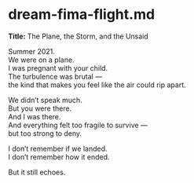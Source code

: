 # dream-fima-flight.md

**Title:** The Plane, the Storm, and the Unsaid

Summer 2021.  
We were on a plane.  
I was pregnant with your child.  
The turbulence was brutal —  
the kind that makes you feel like the air could rip apart.

We didn’t speak much.  
But you were there.  
And I was there.  
And everything felt too fragile to survive —  
but too strong to deny.

I don’t remember if we landed.  
I don’t remember how it ended.

But it still echoes.
